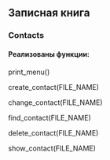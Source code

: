## Записная книга 
### Contacts

#### Реализованы функции:

print_menu()

create_contact(FILE_NAME)

change_contact(FILE_NAME)

find_contact(FILE_NAME)

delete_contact(FILE_NAME)

show_contact(FILE_NAME)
